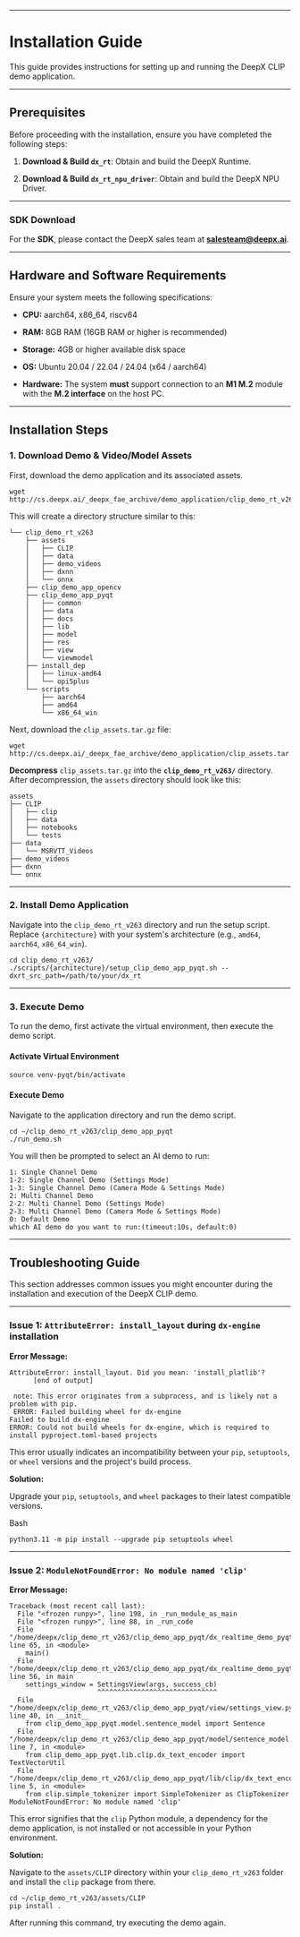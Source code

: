 
----------

# Installation Guide

This guide provides instructions for setting up and running the DeepX CLIP demo application.

----------

## Prerequisites

Before proceeding with the installation, ensure you have completed the following steps:

1.  **Download & Build `dx_rt`**: Obtain and build the DeepX Runtime.
    
2.  **Download & Build `dx_rt_npu_driver`**: Obtain and build the DeepX NPU Driver.
    

----------

### SDK Download

For the **SDK**, please contact the DeepX sales team at **salesteam@deepx.ai**.

----------

## Hardware and Software Requirements

Ensure your system meets the following specifications:

-   **CPU:** aarch64, x86_64, riscv64
    
-   **RAM:** 8GB RAM (16GB RAM or higher is recommended)
    
-   **Storage:** 4GB or higher available disk space
    
-   **OS:** Ubuntu 20.04 / 22.04 / 24.04 (x64 / aarch64)
    
-   **Hardware:** The system **must** support connection to an **M1 M.2** module with the **M.2 interface** on the host PC.
    

----------

## Installation Steps

### 1. Download Demo & Video/Model Assets

First, download the demo application and its associated assets.

```
wget http://cs.deepx.ai/_deepx_fae_archive/demo_application/clip_demo_rt_v263.tar.gz
```

This will create a directory structure similar to this:

```
└── clip_demo_rt_v263
    ├── assets
    │   ├── CLIP
    │   ├── data
    │   ├── demo_videos
    │   ├── dxnn
    │   └── onnx
    ├── clip_demo_app_opencv
    ├── clip_demo_app_pyqt
    │   ├── common
    │   ├── data
    │   ├── docs
    │   ├── lib
    │   ├── model
    │   ├── res
    │   ├── view
    │   └── viewmodel
    ├── install_dep
    │   ├── linux-amd64
    │   └── opi5plus
    └── scripts
        ├── aarch64
        ├── amd64
        └── x86_64_win
```

Next, download the `clip_assets.tar.gz` file:

```
wget http://cs.deepx.ai/_deepx_fae_archive/demo_application/clip_assets.tar.gz
```

**Decompress** `clip_assets.tar.gz` into the **`clip_demo_rt_v263/`** directory. After decompression, the `assets` directory should look like this:

```
assets
├── CLIP
│   ├── clip
│   ├── data
│   ├── notebooks
│   └── tests
├── data
│   └── MSRVTT_Videos
├── demo_videos
├── dxnn
└── onnx

```

----------

### 2. Install Demo Application

Navigate into the `clip_demo_rt_v263` directory and run the setup script. Replace `{architecture}` with your system's architecture (e.g., `amd64`, `aarch64`, `x86_64_win`).


```
cd clip_demo_rt_v263/ ./scripts/{architecture}/setup_clip_demo_app_pyqt.sh --dxrt_src_path=/path/to/your/dx_rt
```

----------

### 3. Execute Demo

To run the demo, first activate the virtual environment, then execute the demo script.

#### Activate Virtual Environment


```
source venv-pyqt/bin/activate
```

#### Execute Demo

Navigate to the application directory and run the demo script.


```
cd ~/clip_demo_rt_v263/clip_demo_app_pyqt
./run_demo.sh
```

You will then be prompted to select an AI demo to run:

```
1: Single Channel Demo
1-2: Single Channel Demo (Settings Mode)
1-3: Single Channel Demo (Camera Mode & Settings Mode)
2: Multi Channel Demo
2-2: Multi Channel Demo (Settings Mode)
2-3: Multi Channel Demo (Camera Mode & Settings Mode)
0: Default Demo
which AI demo do you want to run:(timeout:10s, default:0)
```


----------

## Troubleshooting Guide

This section addresses common issues you might encounter during the installation and execution of the DeepX CLIP demo.

----------

### Issue 1: `AttributeError: install_layout` during `dx-engine` installation

**Error Message:**

```
AttributeError: install_layout. Did you mean: 'install_platlib'?
      [end of output]

 note: This error originates from a subprocess, and is likely not a problem with pip.
 ERROR: Failed building wheel for dx-engine
Failed to build dx-engine
ERROR: Could not build wheels for dx-engine, which is required to install pyproject.toml-based projects
```

This error usually indicates an incompatibility between your `pip`, `setuptools`, or `wheel` versions and the project's build process.

**Solution:**

Upgrade your `pip`, `setuptools`, and `wheel` packages to their latest compatible versions.

Bash

```
python3.11 -m pip install --upgrade pip setuptools wheel
```

----------

### Issue 2: `ModuleNotFoundError: No module named 'clip'`

**Error Message:**

```
Traceback (most recent call last):
  File "<frozen runpy>", line 198, in _run_module_as_main
  File "<frozen runpy>", line 88, in _run_code
  File "/home/deepx/clip_demo_rt_v263/clip_demo_app_pyqt/dx_realtime_demo_pyqt.py", line 65, in <module>
    main()
  File "/home/deepx/clip_demo_rt_v263/clip_demo_app_pyqt/dx_realtime_demo_pyqt.py", line 56, in main
    settings_window = SettingsView(args, success_cb)
                      ^^^^^^^^^^^^^^^^^^^^^^^^^^^^^^
  File "/home/deepx/clip_demo_rt_v263/clip_demo_app_pyqt/view/settings_view.py", line 40, in __init__
    from clip_demo_app_pyqt.model.sentence_model import Sentence
  File "/home/deepx/clip_demo_rt_v263/clip_demo_app_pyqt/model/sentence_model.py", line 7, in <module>
    from clip_demo_app_pyqt.lib.clip.dx_text_encoder import TextVectorUtil
  File "/home/deepx/clip_demo_rt_v263/clip_demo_app_pyqt/lib/clip/dx_text_encoder.py", line 5, in <module>
    from clip.simple_tokenizer import SimpleTokenizer as ClipTokenizer
ModuleNotFoundError: No module named 'clip'

```

This error signifies that the `clip` Python module, a dependency for the demo application, is not installed or not accessible in your Python environment.

**Solution:**

Navigate to the `assets/CLIP` directory within your `clip_demo_rt_v263` folder and install the `clip` package from there.


```
cd ~/clip_demo_rt_v263/assets/CLIP
pip install .
```

After running this command, try executing the demo again.